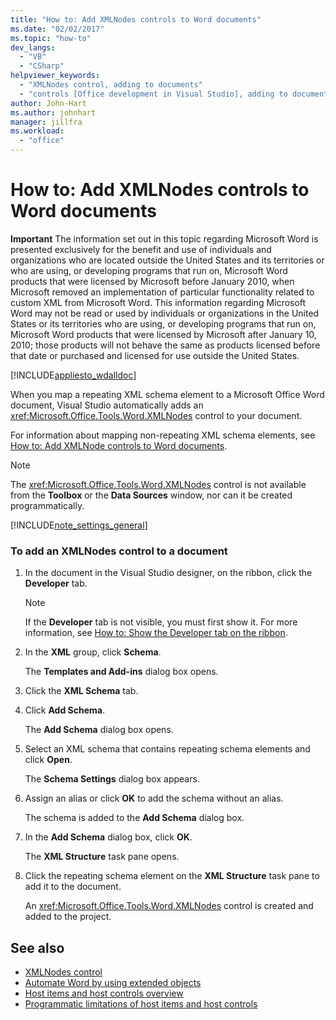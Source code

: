 ```yaml
---
title: "How to: Add XMLNodes controls to Word documents"
ms.date: "02/02/2017"
ms.topic: "how-to"
dev_langs:
  - "VB"
  - "CSharp"
helpviewer_keywords:
  - "XMLNodes control, adding to documents"
  - "controls [Office development in Visual Studio], adding to documents"
author: John-Hart
ms.author: johnhart
manager: jillfra
ms.workload:
  - "office"
---
```

# How to: Add XMLNodes controls to Word documents
  **Important** The information set out in this topic regarding Microsoft Word is presented exclusively for the benefit and use of individuals and organizations who are located outside the United States and its territories or who are using, or developing programs that run on, Microsoft Word products that were licensed by Microsoft before January 2010, when Microsoft removed an implementation of particular functionality related to custom XML from Microsoft Word. This information regarding Microsoft Word may not be read or used by individuals or organizations in the United States or its territories who are using, or developing programs that run on, Microsoft Word products that were licensed by Microsoft after January 10, 2010; those products will not behave the same as products licensed before that date or purchased and licensed for use outside the United States.

 [!INCLUDE[appliesto_wdalldoc](../vsto/includes/appliesto-wdalldoc-md.md)]

 When you map a repeating XML schema element to a Microsoft Office Word document, Visual Studio automatically adds an <xref:Microsoft.Office.Tools.Word.XMLNodes> control to your document.

 For information about mapping non-repeating XML schema elements, see [How to: Add XMLNode controls to Word documents](../vsto/how-to-add-xmlnode-controls-to-word-documents.md).

> [!NOTE]
> The <xref:Microsoft.Office.Tools.Word.XMLNodes> control is not available from the **Toolbox** or the **Data Sources** window, nor can it be created programmatically.

 [!INCLUDE[note_settings_general](../sharepoint/includes/note-settings-general-md.md)]

### To add an XMLNodes control to a document

1. In the document in the Visual Studio designer, on the ribbon, click the **Developer** tab.

    > [!NOTE]
    > If the **Developer** tab is not visible, you must first show it. For more information, see [How to: Show the Developer tab on the ribbon](../vsto/how-to-show-the-developer-tab-on-the-ribbon.md).

2. In the **XML** group, click **Schema**.

     The **Templates and Add-ins** dialog box opens.

3. Click the **XML Schema** tab.

4. Click **Add Schema**.

     The **Add Schema** dialog box opens.

5. Select an XML schema that contains repeating schema elements and click **Open**.

     The **Schema Settings** dialog box appears.

6. Assign an alias or click **OK** to add the schema without an alias.

     The schema is added to the **Add Schema** dialog box.

7. In the **Add Schema** dialog box, click **OK**.

     The **XML Structure** task pane opens.

8. Click the repeating schema element on the **XML Structure** task pane to add it to the document.

     An <xref:Microsoft.Office.Tools.Word.XMLNodes> control is created and added to the project.

## See also
- [XMLNodes control](../vsto/xmlnodes-control.md)
- [Automate Word by using extended objects](../vsto/automating-word-by-using-extended-objects.md)
- [Host items and host controls overview](../vsto/host-items-and-host-controls-overview.md)
- [Programmatic limitations of host items and host controls](../vsto/programmatic-limitations-of-host-items-and-host-controls.md)
